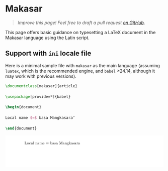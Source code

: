 # Makasar

<blockquote>
  <p><em>Improve this page! Feel free to draft a pull request <a href="https://github.com/latex3/babel/tree/docs/docs">on GitHub</a></em>.</p>
</blockquote>

This page offers basic guidance on typesetting a LaTeX document in the
Makasar language using the Latin script.

## Support with `ini` locale file

Here is a minimal sample file with `makasar` as the main language
(assuming `luatex`, which is the recommended engine, and `babel` ≥24.14,
although it may work with previous versions).

```tex
\documentclass[makasar]{article}

\usepackage[provide=*]{babel}

\begin{document}

Local name $=$ basa Mangkasaraʼ

\end{document}
```

![](../media/locale-makasar.png)
